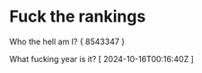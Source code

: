 # Fuck the rankings

Who the hell am I?
{ 8543347 }

What fucking year is it?
[ 2024-10-16T00:16:40Z ]
